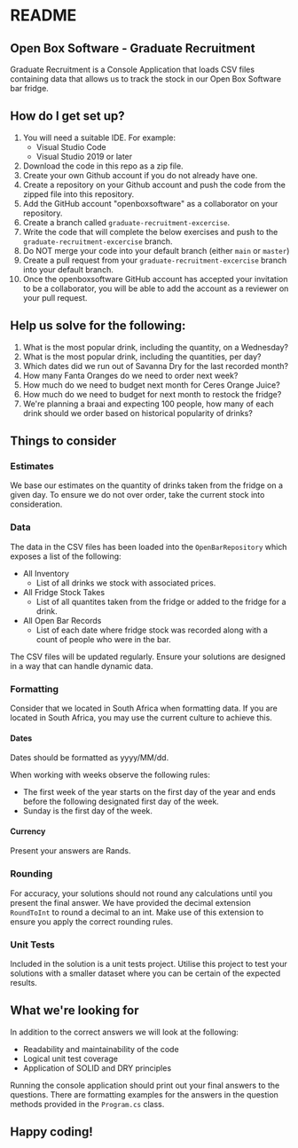 # README

## Open Box Software - Graduate Recruitment

Graduate Recruitment is a Console Application that loads CSV files containing data that allows us to track the stock in our Open Box Software bar fridge.

## How do I get set up?

1. You will need a suitable IDE. For example:
   - Visual Studio Code
   - Visual Studio 2019 or later
2. Download the code in this repo as a zip file.
3. Create your own Github account if you do not already have one.
4. Create a repository on your Github account and push the code from the zipped file into this repository. 
5. Add the GitHub account "openboxsoftware" as a collaborator on your repository.
6. Create a branch called `graduate-recruitment-excercise`.
7. Write the code that will complete the below exercises and push to the `graduate-recruitment-excercise` branch.
8. Do NOT merge your code into your default branch (either `main` or `master`)
9. Create a pull request from your `graduate-recruitment-excercise` branch into your default branch. 
10. Once the openboxsoftware GitHub account has accepted your invitation to be a collaborator, you will be able to add the account as a reviewer on your pull request.

## Help us solve for the following:

1. What is the most popular drink, including the quantity, on a Wednesday?
2. What is the most popular drink, including the quantities, per day?
3. Which dates did we run out of Savanna Dry for the last recorded month?
4. How many Fanta Oranges do we need to order next week?
5. How much do we need to budget next month for Ceres Orange Juice?
6. How much do we need to budget for next month to restock the fridge?
7. We're planning a braai and expecting 100 people, how many of each drink should we order based on historical popularity of drinks?

## Things to consider

### Estimates

We base our estimates on the quantity of drinks taken from the fridge on a given day. To ensure we do not over order, take the current stock into consideration.

### Data

The data in the CSV files has been loaded into the `OpenBarRepository` which exposes a list of the following:

- All Inventory
  - List of all drinks we stock with associated prices.
- All Fridge Stock Takes
  - List of all quantites taken from the fridge or added to the fridge for a drink.
- All Open Bar Records
  - List of each date where fridge stock was recorded along with a count of people who were in the bar.

The CSV files will be updated regularly. Ensure your solutions are designed in a way that can handle dynamic data.

### Formatting

Consider that we located in South Africa when formatting data. If you are located in South Africa, you may use the current culture to achieve this.

#### **Dates**

Dates should be formatted as yyyy/MM/dd.

When working with weeks observe the following rules:

- The first week of the year starts on the first day of the year and ends before the following designated first day of the week.
- Sunday is the first day of the week.

#### **Currency**

Present your answers are Rands.

### Rounding

For accuracy, your solutions should not round any calculations until you present the final answer. We have provided the decimal extension `RoundToInt` to round a decimal to an int. Make use of this extension to ensure you apply the correct rounding rules.

### Unit Tests

Included in the solution is a unit tests project. Utilise this project to test your solutions with a smaller dataset where you can be certain of the expected results.

## What we're looking for

In addition to the correct answers we will look at the following:

- Readability and maintainability of the code
- Logical unit test coverage
- Application of SOLID and DRY principles

Running the console application should print out your final answers to the questions. There are formatting examples for the answers in the question methods provided in the `Program.cs` class.


## Happy coding!
